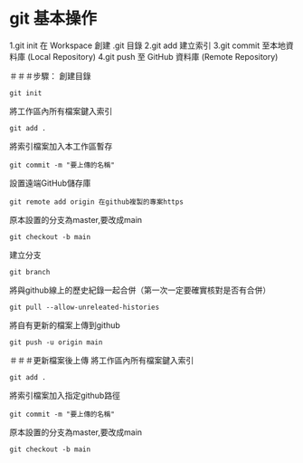# git 基本操作

1.git init  在 Workspace 創建 .git 目錄
2.git add  建立索引
3.git commit 至本地資料庫 (Local Repository)
4.git push 至 GitHub 資料庫 (Remote Repository)

＃＃＃步驟：
創建目錄
```
git init
```
將工作區內所有檔案鍵入索引
```
git add .
```
將索引檔案加入本工作區暫存
```
git commit -m "要上傳的名稱"
```
設置遠端GitHub儲存庫
```
git remote add origin 在github複製的專案https
```
原本設置的分支為master,要改成main
```
git checkout -b main
```
建立分支
```
git branch
```
將與github線上的歷史紀錄一起合併（第一次一定要確實核對是否有合併）
```
git pull --allow-unreleated-histories
```
將自有更新的檔案上傳到github
```
git push -u origin main
```
＃＃＃更新檔案後上傳
將工作區內所有檔案鍵入索引
```
git add .
```
將索引檔案加入指定github路徑
```
git commit -m "要上傳的名稱"
```
原本設置的分支為master,要改成main
```
git checkout -b main
```


